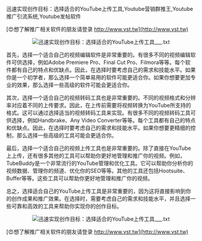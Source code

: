 迅速实现创作目标：选择适合的YouTube上传工具,Youtube营销群推王,Youtube推广引流系统,Youtube发帖软件

[😍想了解推广相关软件的朋友请登录 http://www.vst.tw](http://www.vst.tw)

 <center><img src="https://vst.tw/MP4/tuiguang/png/4.png" alt="迅速实现创作目标：选择适合的YouTube上传工具___.txt"></center>

首先，选择一个适合自己的视频编辑软件是非常重要的。有很多不同的视频编辑软件可供选择，例如Adobe Premiere Pro、Final Cut Pro、Filmora等等。每个软件都有自己的特点和优缺点。因此，在选择时要考虑自己的需求和技能水平。如果你是一个初学者，那么选择一个简单易用的软件可能更适合你。如果你想要更加专业的效果，那么选择一些高级的软件可能会更适合你。

其次，选择一个适合自己的视频转码工具也是非常重要的。不同的视频格式和分辨率对应着不同的上传要求。因此，在上传前需要将视频转换为YouTube所支持的格式。这可以通过选择适当的视频转码工具来实现。有很多不同的视频转码工具可供选择，例如Handbrake、Any Video Converter等等。每个工具都有自己的特点和优缺点。因此，在选择时要考虑自己的需求和技能水平。如果你想要更精细的控制，那么选择一些高级的工具可能会更适合你。

最后，选择一个适合自己的视频上传工具也是非常重要的。除了直接在YouTube上上传，还有很多其他的工具可以帮助你更好地管理和推广你的视频。例如，TubeBuddy是一个非常流行的YouTube管理和优化工具。它可以帮助你分析你的视频数据、管理你的频道、优化你的SEO等等。其他的工具还包括Hootsuite、Buffer等等。这些工具可以帮助你更好地管理和推广你的视频。

总之，选择适合自己的YouTube上传工具是非常重要的，因为这将直接影响到你的创作成果和推广效果。在选择时，需要考虑自己的需求和技能水平，并且选择一些可靠和高效的工具来帮助你实现你的创作目标。

 <center><img src="https://vst.tw/MP4/tuiguang/png/2.png" alt="迅速实现创作目标：选择适合的YouTube上传工具___.txt"></center>

[😍想了解推广相关软件的朋友请登录 http://www.vst.tw](http://www.vst.tw)



